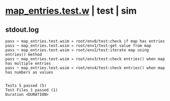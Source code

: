 # [map_entries.test.w](../../../../../examples/tests/valid/map_entries.test.w) | test | sim

## stdout.log
```log
pass ─ map_entries.test.wsim » root/env0/test:check if map has entries                      
pass ─ map_entries.test.wsim » root/env1/test:get value from map                            
pass ─ map_entries.test.wsim » root/env2/test:iterate map using entries() method            
pass ─ map_entries.test.wsim » root/env3/test:check entries() when map has multiple entries 
pass ─ map_entries.test.wsim » root/env4/test:check entries() when map has numbers as values
 
 
Tests 5 passed (5)
Test Files 1 passed (1)
Duration <DURATION>
```

